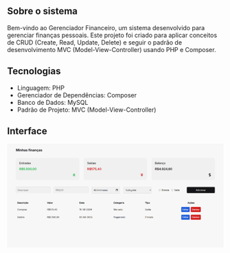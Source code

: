 ## Sobre o sistema
Bem-vindo ao Gerenciador Financeiro, um sistema desenvolvido para gerenciar finanças pessoais. Este projeto foi criado para aplicar conceitos de CRUD (Create, Read, Update, Delete) e seguir o padrão de desenvolvimento MVC (Model-View-Controller) usando PHP e Composer.

## Tecnologias
- Linguagem: PHP
- Gerenciador de Dependências: Composer
- Banco de Dados: MySQL
- Padrão de Projeto: MVC (Model-View-Controller)

## Interface

<img src="https://github.com/raionylucas/gerenciador-financeiro-php/blob/main/public/assets/images/interface.png" alt="Texto Alternativo">

